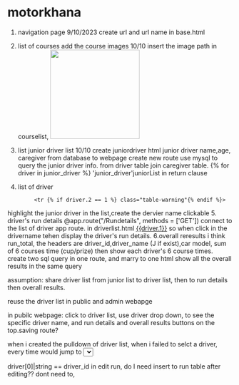 # motorkhana
1. navigation page  9/10/2023 create url and url name in base.html
2. list of courses add the course images 10/10
insert the image path in courselist,            <td><img src="/static/{{ course.2}}" alt="" width='200' ></td>

3. list junior driver list 10/10
        create juniordriver html junior driver name,age, caregiver from database to webpage
        create new route use mysql to query the junior driver info. 
        from driver table join caregiver table.
                {% for driver in junior_driver %} 'junior_driver'juniorList in return clause
4. list of driver

            <tr {% if driver.2 == 1 %} class="table-warning"{% endif %}>
highlight the junior driver in the list,create the dervier name clickable
5. driver's run details
@app.route("/Rundetails", methods = ['GET']) connect to the list of driver app route.
in driverlist.html    <td><a href="Rundetails?driverName={{driver.1}}">{{driver.1}}</a></td>
so when click in the drivername tehen display the driver's run details.
6.overall reresults i think run_total,
the headers are driver_id,driver_name (J if exist),car model, sum of 6 courses time (cup/prize)
then show each driver's 6 course times.
create two sql query in one route, and marry to one html
show all the overall results in the same query

assumption: share driver list from junior list to driver list, then to run details then overall results.

reuse the driver list in public and admin webapge

in pubilc webpage: click to driver list, use driver drop down, to see the specific driver name, and run details and overall results buttons on the top.saving route?

when i created the pulldown of driver list, when i failed to selct a driver, every time would jump to <select a driver>

driver[0]|string == driver_id
in edit run, do I need insert to run table after editing??
dont need to, 



    

